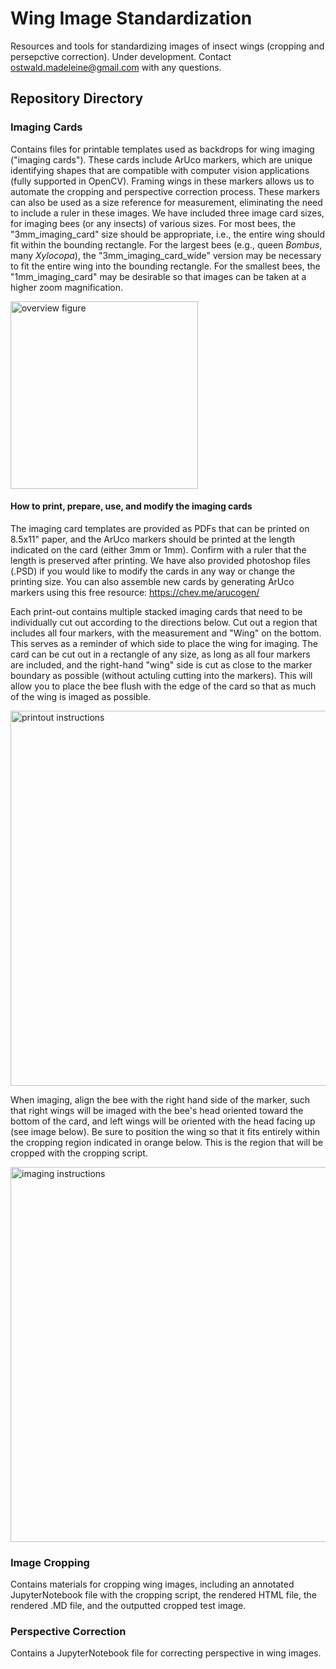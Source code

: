 # Wing Image Standardization

Resources and tools for standardizing images of insect wings (cropping and persepctive correction). Under development. Contact ostwald.madeleine@gmail.com with any questions.

## Repository Directory
### Imaging Cards
Contains files for printable templates used as backdrops for wing imaging ("imaging cards"). These cards include ArUco markers, which are unique identifying shapes that are compatible with computer vision applications (fully supported in OpenCV). Framing wings in these markers allows us to automate the cropping and perspective correction process. These markers can also be used as a size reference for measurement, eliminating the need to include a ruler in these images.
We have included three image card sizes, for imaging bees (or any insects) of various sizes. For most bees, the "3mm_imaging_card" size should be appropriate, i.e., the entire wing should fit within the bounding rectangle. For the largest bees (e.g., queen *Bombus*, many *Xylocopa*), the "3mm_imaging_card_wide" version may be necessary to fit the entire wing into the bounding rectangle. For the smallest bees, the "1mm_imaging_card" may be desirable so that images can be taken at a higher zoom magnification.

<img src="readme_figures/overview_figure.jpg" alt="overview figure" width="300" />

#### How to print, prepare, use, and modify the imaging cards
The imaging card templates are provided as PDFs that can be printed on 8.5x11" paper, and the ArUco markers should be printed at the length indicated on the card (either 3mm or 1mm). Confirm with a ruler that the length is preserved after printing. We have also provided photoshop files (.PSD) if you would like to modify the cards in any way or change the printing size. You can also assemble new cards by generating ArUco markers using this free resource: https://chev.me/arucogen/

Each print-out contains multiple stacked imaging cards that need to be individually cut out according to the directions below. Cut out a region that includes all four markers, with the measurement and "Wing" on the bottom. This serves as a reminder of which side to place the wing for imaging. The card can be cut out in a rectangle of any size, as long as all four markers are included, and the right-hand "wing" side is cut as close to the marker boundary as possible (without actuling cutting into the markers). This will allow you to place the bee flush with the edge of the card so that as much of the wing is imaged as possible.

<img src="readme_figures/printout_instructions.jpg" alt="printout instructions" width="600" />

When imaging, align the bee with the right hand side of the marker, such that right wings will be imaged with the bee's head oriented toward the bottom of the card, and left wings will be oriented with the head facing up (see image below). Be sure to position the wing so that it fits entirely within the cropping region indicated in orange below. This is the region that will be cropped with the cropping script.

<img src="readme_figures/imaging_instructions.jpg" alt="imaging instructions" width="600" />

### Image Cropping
Contains materials for cropping wing images, including an annotated JupyterNotebook file with the cropping script, the rendered HTML file, the rendered .MD file, and the outputted cropped test image. 

### Perspective Correction
Contains a JupyterNotebook file for correcting perspective in wing images.
